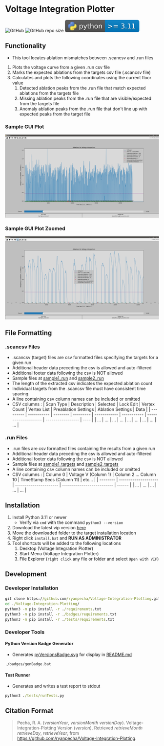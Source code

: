 # Voltage Integration Plotter

![GitHub](https://img.shields.io/github/license/ryanpecha/Voltage-Integration-Plotting)
![GitHub repo size](https://img.shields.io/github/repo-size/ryanpecha/Voltage-Integration-Plotting)
![python versions](./badges/pyVersionsBadge.svg)

## Functionality

* This tool locates ablation mismatches between .scancsv and .run files

1. Plots the voltage curve from a given .run csv file
2. Marks the expected ablations from the targets csv file (.scancsv file)
3. Calculates and plots the following coordinates using the current floor value
   1. Detected ablation peaks from the .run file that match expected ablations from the targets file
   2. Missing ablation peaks from the .run file that are visible/expected from the targets file
   3. Anomaly ablation peaks from the .run file that don't line up with expected peaks from the target file

### Sample GUI Plot

![Plot of Sample 1 Data](./examples/sample1.png "Plot of Sample 1 Data")

### Sample GUI Plot Zoomed

![Plot of Zoomed Sample 1 Data](./examples/sample1_zoomed.png "Plot of Zoomed Sample 1 Data")

## File Formatting

### .scancsv Files

* .scancsv (target) files are csv formatted files specifying the targets for a given run
* Additional header data preceding the csv is allowed and auto-filtered
* Additional footer data following the csv is NOT allowed
* Sample files at [sample1_run](./samples/sample1_targets_scancsv.csv) and [sample2_run](./samples/sample2_targets_scancsv.csv)
* The length of the extracted csv indicates the expected ablation count
* Individual targets from the .scancsv file must have consistent time spacing
* A line containing csv column names can be included or omitted
* CSV columns :
   | Scan Type | Description | Selected | Lock Edit | Vertex Count | Vertex List | Preablation Settings | Ablation Settings | Data |
   | --------- | ----------- | -------- | --------- | ------------ | ----------- | -------------------- | ----------------- | ---- |
   | ...       | ...         | ...      | ...       | ...          | ...         | ...                  | ...               | ...  |

### .run Files

* .run files are csv formatted files containing the results from a given run
* Additional header data preceding the csv is allowed and auto-filtered
* Additional footer data following the csv is NOT allowed
* Sample files at [sample1_targets](./samples/sample1_run.csv) and [sample2_targets](./samples/sample2_run.csv)
* A line containing csv column names can be included or omitted
* CSV columns :
   | Column 0 | Voltage V (Column 1) | Column 2 ... Column 10 | TimeStamp Secs (Column 11) | etc... |
   | -------- | -------------------- | ---------------------- | -------------------------- | ------ |
   | ...      | ...                  | ...                    | ...                        | ...    |

## Installation

1. Install Python 3.11 or newer
   * Verify via `cmd` with the command `python3 --version`
2. Download the latest vip version [here](https://github.com/ryanpecha/Voltage-Integration-Plotting/releases)
3. Move the downloaded folder to the target installation location
4. Right click `install.bat` and **RUN AS ADMINISTRATOR**
5. Tool shortcuts will be added to the following locations
   1. Desktop (Voltage Integration Plotter)
   2. Start Menu (Voltage Integration Plotter)
   3. File Explorer (`right click` any file or folder and select `Open with VIP`)

## Development

### Developer Installation

```cmd
git clone https://github.com/ryanpecha/Voltage-Integration-Plotting.git
cd ./Voltage-Integration-Plotting/
python3 -m pip install -r ./requirements.txt
python3 -m pip install -r ./badges/requirements.txt
python3 -m pip install -r ./tests/requirements.txt
```

### Developer Tools

#### Python Version Badge Generator

* Generates [pyVersionsBadge.svg](./badges/pyVersionsBadge.svg) for display in [README.md](./README.md)

```cmd
./badges/genBadge.bat
```

#### Test Runner

* Generates and writes a test report to stdout

```cmd
python3 ./tests/runTests.py
```

## Citation Format

> Pecha, R. A. (*versionYear*, *versionMonth* *versionDay*). Voltage-Integration-Plotting Version (*version*). Retrieved *retrieveMonth* *retrieveDay*, *retrieveYear*, from https://github.com/ryanpecha/Voltage-Integration-Plotting. 
